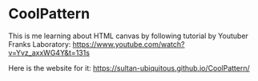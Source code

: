 # CoolPattern
This is me learning about HTML canvas by following tutorial by Youtuber Franks Laboratory: https://www.youtube.com/watch?v=Yvz_axxWG4Y&t=131s

Here is the website for it:  https://sultan-ubiquitous.github.io/CoolPattern/
